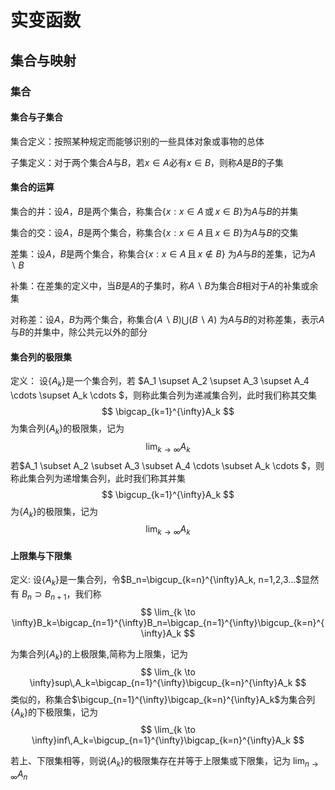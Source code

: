 # 实变函数

## 集合与映射

### 集合

#### 集合与子集合

集合定义：按照某种规定而能够识别的一些具体对象或事物的总体

子集定义：对于两个集合$A$与$B$，若$x\in A$必有$x\in B$，则称$A$是$B$的子集

#### 集合的运算

集合的并：设$A$，$B$是两个集合，称集合$\{ x: x \in A \,\text{或}\, x \in B \}$为$A$与$B$的并集

集合的交：设$A$，$B$是两个集合，称集合$\{ x: x \in A \,\text{且}\, x \in B \}$为$A$与$B$的交集

差集：设$A$，$B$是两个集合，称集合$\{ x: x \in A \,\text{且}\, x \notin B \}$ 为$A$与$B$的差集，记为$A \backslash B$

补集：在差集的定义中，当$B$是$A$的子集时，称$A \backslash B$为集合$B$相对于$A$的补集或余集

对称差：设$A$，$B$为两个集合，称集合$(A \backslash B) \bigcup  (B \backslash A)$ 为$A$与$B$的对称差集，表示$A$与$B$的并集中，除公共元以外的部分

#### 集合列的极限集

定义： 设$\{ A_k \}$是一个集合列，若 $A_1 \supset A_2 \supset A_3 \supset A_4 \cdots \supset A_k \cdots $，则称此集合列为递减集合列，此时我们称其交集 
$$
\bigcap_{k=1}^{\infty}A_k
$$
为集合列$\{A_k\}$的极限集，记为
$$
\lim_{k \to \infty}A_k
$$
若$A_1 \subset A_2 \subset A_3 \subset A_4 \cdots \subset A_k \cdots $，则称此集合列为递增集合列，此时我们称其并集
$$
\bigcup_{k=1}^{\infty}A_k
$$
为$\{A_k\}$的极限集，记为
$$
\lim_{k \to \infty}A_k
$$

#### 上限集与下限集

定义: 设$\{A_k\}$是一集合列，令$B_n=\bigcup_{k=n}^{\infty}A_k, n=1,2,3...$显然有 $B_n \supset B_{n+1}$，我们称
$$
\lim_{k \to \infty}B_k=\bigcap_{n=1}^{\infty}B_n=\bigcap_{n=1}^{\infty}\bigcup_{k=n}^{\infty}A_k
$$

为集合列$\{A_k\}$的上极限集,简称为上限集，记为
$$
\lim_{k \to \infty}sup\,A_k=\bigcap_{n=1}^{\infty}\bigcup_{k=n}^{\infty}A_k
$$
类似的，称集合$\bigcup_{n=1}^{\infty}\bigcap_{k=n}^{\infty}A_k$为集合列$\{A_k\}$的下极限集，记为
$$
\lim_{k \to \infty}inf\,A_k=\bigcup_{n=1}^{\infty}\bigcap_{k=n}^{\infty}A_k
$$

若上、下限集相等，则说$\lbrace A_k \rbrace$的极限集存在并等于上限集或下限集，记为 $\lim_{n\to\infty}A_n$


